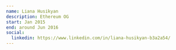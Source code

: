```yaml
---
name: Liana Husikyan
description: Ethereum OG
start: Jan 2015
end: around Jun 2016
social:
  linkedin: https://www.linkedin.com/in/liana-husikyan-b3a2a54/
---
```


